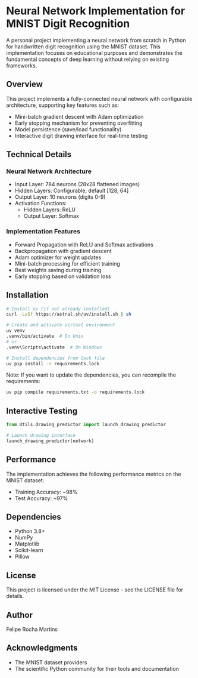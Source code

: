 # Neural Network Implementation for MNIST Digit Recognition

A personal project implementing a neural network from scratch in Python for handwritten digit recognition using the MNIST dataset. This implementation focuses on educational purposes and demonstrates the fundamental concepts of deep learning without relying on existing frameworks.

## Overview

This project implements a fully-connected neural network with configurable architecture, supporting key features such as:

- Mini-batch gradient descent with Adam optimization
- Early stopping mechanism for preventing overfitting
- Model persistence (save/load functionality)
- Interactive digit drawing interface for real-time testing

## Technical Details

### Neural Network Architecture

- Input Layer: 784 neurons (28x28 flattened images)
- Hidden Layers: Configurable, default [128, 64]
- Output Layer: 10 neurons (digits 0-9)
- Activation Functions:
  - Hidden Layers: ReLU
  - Output Layer: Softmax

### Implementation Features

- Forward Propagation with ReLU and Softmax activations
- Backpropagation with gradient descent
- Adam optimizer for weight updates
- Mini-batch processing for efficient training
- Best weights saving during training
- Early stopping based on validation loss

## Installation

```bash
# Install uv (if not already installed)
curl -LsSf https://astral.sh/uv/install.sh | sh

# Create and activate virtual environment
uv venv
.venv/bin/activate  # On Unix
# or
.venv\Scripts\activate  # On Windows

# Install dependencies from lock file
uv pip install -r requirements.lock
```

Note: If you want to update the dependencies, you can recompile the requirements:
```bash
uv pip compile requirements.txt -o requirements.lock
```

## Interactive Testing

```python
from Utils.drawing_predictor import launch_drawing_predictor

# Launch drawing interface
launch_drawing_predictor(network)
```

## Performance

The implementation achieves the following performance metrics on the MNIST dataset:
- Training Accuracy: ~98%
- Test Accuracy: ~97%

## Dependencies

- Python 3.8+
- NumPy
- Matplotlib
- Scikit-learn
- Pillow

## License

This project is licensed under the MIT License - see the LICENSE file for details.

## Author

Felipe Rocha Martins

## Acknowledgments

- The MNIST dataset providers
- The scientific Python community for their tools and documentation
